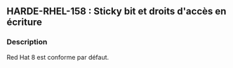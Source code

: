 ## HARDE-RHEL-158 : Sticky bit et droits d'accès en écriture

### Description

Red Hat 8 est conforme par défaut.

